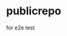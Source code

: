 # publicrepo
for e2e test


































































































































































































































































































































































































































































































































































































































































































































































































































































































































































































































































































































































































































































































































































































































































































































































































































































































































































































































































































































































































































































































































































































































































































































































































































































































































































































































































































































































































































































































































































































































































































































































































































































































































































































































































































































































































































































































































































































































































































































































































































































































































































































































